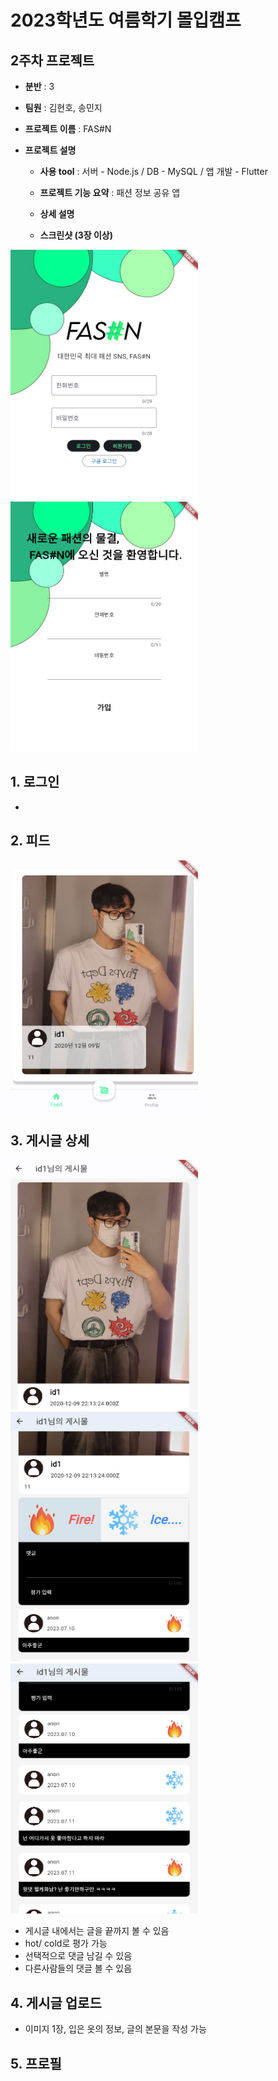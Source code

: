 # 2023학년도 여름학기 몰입캠프
## 2주차 프로젝트
- **분반** : 3
- **팀원** : 김현호, 송민지
- **프로젝트 이름** : FAS#N
- **프로젝트 설명**

  - **사용 tool** : 서버 - Node.js / DB - MySQL / 앱 개발 - Flutter
    
    
  - **프로젝트 기능 요약** : 패션 정보 공유 앱
 
    
  - **상세 설명**
    

  - **스크린샷 (3장 이상)**

<img src="week2/login.png" width="300" height="400" alt="login"></img> <img src="week2/signin.png" width="300" height="400" alt="login"></img>



## 1. 로그인

-

## 2. 피드

<img src="week2/feed.png" width="300" height="400" alt="login"></img>

## 3. 게시글 상세

<img src="week2/post1.png" width="300" height="400" alt="login"></img> <img src="week2/post2.png" width="300" height="400" alt="login"></img> <img src="week2/post3.png" width="300" height="400" alt="login"></img>

- 게시글 내에서는 글을 끝까지 볼 수 있음
- hot/ cold로 평가 가능
- 선택적으로 댓글 남길 수 있음
- 다른사람들의 댓글 볼 수 있음

## 4. 게시글 업로드

- 이미지 1장, 입은 옷의 정보, 글의 본문을 작성 가능

## 5. 프로필
